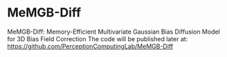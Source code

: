 # MeMGB-Diff
MeMGB-Diff: Memory-Efficient Multivariate Gaussian Bias Diffusion Model for 3D Bias Field Correction
The code will be published later at: https://github.com/PerceptionComputingLab/MeMGB-Diff
